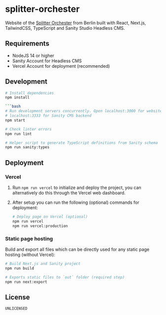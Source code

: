splitter-orchester
===

Website of the [Splitter Orchester](https://splitter.berlin) from Berlin built with React, Next.js, TailwindCSS, TypeScript and Sanity Studio Headless CMS.

## Requirements

* NodeJS 14 or higher
* Sanity Account for Headless CMS
* Vercel Account for deployment (recommended)

## Development

```bash
# Install dependencies
npm install

```bash
# Run development servers concurrently. Open localhost:3000 for website,
# localhost:3333 for Sanity CMS backend
npm start

# Check linter errors
npm run lint

# Helper script to generate TypeScript definitions from Sanity schema
npm run sanity:types
```

## Deployment

### Vercel

1. Run `npm run vercel` to initialize and deploy the project, you can alternatively do this through the Vercel web dashboard.
2. After setup you can run the following (optional) commands for deployment:

    ```bash
    # Deploy page on Vercel (optional)
    npm run vercel
    npm run vercel:production
    ```

### Static page hosting

Build and export all files which can be directly used for any static page hosting (without Vercel):

```bash
# Build Next.js and Sanity project
npm run build

# Exports static files to `out` folder (required step)
npm run next:export
```

## License

`UNLICENSED`
